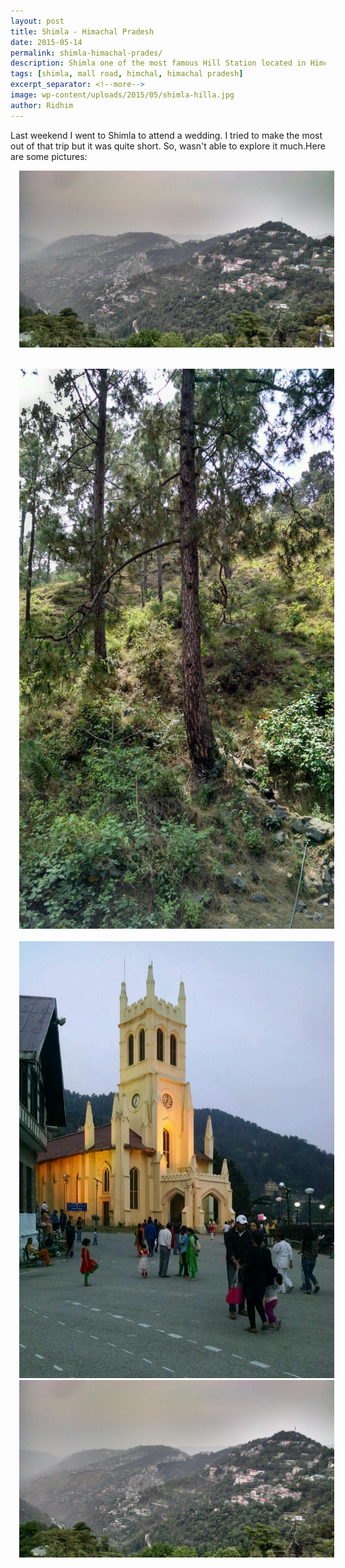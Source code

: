 ```yaml
---
layout: post
title: Shimla - Himachal Pradesh
date: 2015-05-14
permalink: shimla-himachal-prades/
description: Shimla one of the most famous Hill Station located in Himcahal Pradesh.
tags: [shimla, mall road, himchal, himachal pradesh]
excerpt_separator: <!--more-->
image: wp-content/uploads/2015/05/shimla-hilla.jpg
author: Ridhim
---
```

Last weekend I went to Shimla to attend a wedding. I tried to make the most out of that trip but it was quite short. So, wasn't able to explore it much.Here are some pictures:

<!--more-->
<a style="margin-left: 1em; margin-right: 1em; text-align: center;" href="http://ridh.im/wp-content/uploads/2015/05/shimla-hilla.jpg"><img src="/wp-content/uploads/2015/05/shimla-hilla.jpg" alt="" border="0" /></a>

&nbsp;
<a style="margin-left: 1em; margin-right: 1em;" href="http://ridh.im/wp-content/uploads/2015/05/shimla-1"><img src="/wp-content/uploads/2015/05/shimla-1.jpg" alt="" border="0" /></a>
&nbsp;
<a style="margin-left: 1em; margin-right: 1em;" href="http://ridh.im/wp-content/uploads/2015/05/shimla-church-mall-road.jpg"><img src="/wp-content/uploads/2015/05/shimla-church-mall-road.jpg" alt="" border="0" /></a>
<a style="margin-left: 1em; margin-right: 1em;" href="http://ridh.im/wp-content/uploads/2015/05/shimla-hills-mall-road.jpg"><img src="/wp-content/uploads/2015/05/shimla-hills-mall-road.jpg" alt="" border="0" /></a>
